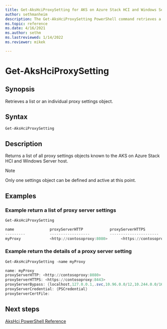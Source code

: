 ```yaml
---
title: Get-AksHciProxySetting for AKS on Azure Stack HCI and Windows Server
author: sethmanheim
description: The Get-AksHciProxySetting PowerShell command retrieves a proxy configuration.
ms.topic: reference
ms.date: 4/16/2021
ms.author: sethm 
ms.lastreviewed: 1/14/2022
ms.reviewer: mikek

---
```


# Get-AksHciProxySetting

## Synopsis
Retrieves a list or an individual proxy settings object.

## Syntax
```powershell
Get-AksHciProxySetting 
```

## Description
 Returns a list of all proxy settings objects known to the AKS on Azure Stack HCI and Windows Server host.

> [!NOTE]
> Only one settings object can be defined and active at this point.

## Examples

### Example return a list of proxy server settings

```powershell
Get-AksHciProxySetting

name                proxyServerHTTP            proxyServerHTTPS                    proxyServerBypass
---------           ------------------         ----------------------              ----------------------
myProxy             <http://contosoproxy:8080>      <https://contosoproxy:8443>    {localhost,127.0.0.1,.svc,10.96.0 ....} 
```

### Example return the details of a proxy server setting

```powershell
Get-AksHciProxySetting -name myProxy

name: myProxy
proxyServerHTTP: <http://contosoproxy:8080>
proxyServerHTTPS: <https://contosoproxy:8443>                   
proxyServerBypass: {localhost,127.0.0.1,.svc,10.96.0.0/12,10.244.0.0/16}
proxyServerCredential: {PSCredential} 
proxyServerCertFile: 
```
## Next steps

[AksHci PowerShell Reference](index.md)

